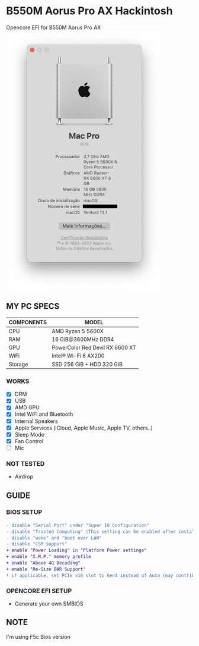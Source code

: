 # B550M Aorus Pro AX Hackintosh
Opencore EFI for B550M Aorus Pro AX
<img src="https://github.com/Levonhard/b550m-aorus-pro-ax-hackintosh/blob/main/screenshot-ventura.png">

## MY PC SPECS

| COMPONENTS | MODEL                                 |
|------------|---------------------------------------|
| CPU        | AMD Ryzen 5 5600X                     |
| RAM        | 16 GiB@3600MHz DDR4                   |
| GPU        | PowerColor Red Devil RX 6600 XT       |
| WiFi       | Intel® Wi-Fi 6 AX200                  |
| Storage    | SSD 256 GiB + HDD 320 GiB             |

### WORKS
- [x] DRM
- [x] USB
- [x] AMD GPU
- [x] Intel WiFi and Bluetooth
- [x] Internal Speakers
- [x] Apple Services (iCloud, Apple Music, Apple TV, others..)
- [x] Sleep Mode
- [x] Fan Control
- [ ] Mic

### NOT TESTED
- Airdrop

## GUIDE
### BIOS SETUP
```diff
- disable "Serial Port" under "Super IO Configuration"
- disable "Trusted Computing" (This setting can be enabled after installation)
- disable "wake" and "boot over LAN"
- disable "CSM Support"
+ enable "Power Loading" in "Platform Power settings"
+ enable "X.M.P." memory profile
+ enable "Above 4G Decoding"
+ enable "Re-Size BAR Support"
! if applicable, set PCIe x16 slot to Gen4 instead of Auto (may contribute to a better stability)
```

### OPENCORE EFI SETUP
- Generate your own SMBIOS

## NOTE
I'm using F5c Bios version
